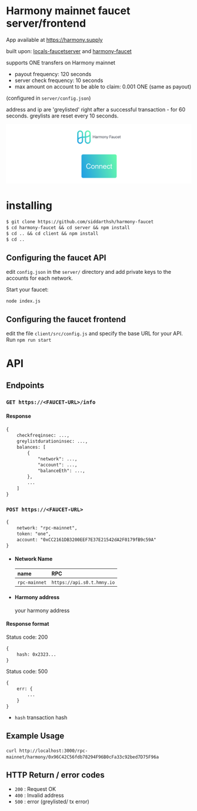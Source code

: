 # Harmony mainnet faucet server/frontend

App available at https://harmony.supply

built upon: [locals-faucetserver](https://github.com/sponnet/locals-faucetserver) and [harmony-faucet](https://github.com/nglglhtr/harmony-faucet)

supports ONE transfers on Harmony mainnet

-   payout frequency: 120 seconds
-   server check frequency: 10 seconds
-   max amount on account to be able to claim: 0.001 ONE (same as payout)

(configured in `server/config.json`)

address and ip are 'greylisted' right after a successful transaction - for 60 seconds. greylists are reset every 10 seconds.

![screenshot](screen.png)

# installing

```
$ git clone https://github.com/siddarthsh/harmony-faucet
$ cd harmony-faucet && cd server && npm install
$ cd .. && cd client && npm install
$ cd ..
```

## Configuring the faucet API

edit `config.json` in the `server/` directory and add private keys to the accounts for each network.

Start your faucet:

```
node index.js
```

## Configuring the faucet frontend

edit the file `client/src/config.js` and specify the base URL for your API. Run `npm run start`

# API

## Endpoints

### `GET https://<FAUCET-URL>/info`

#### Response

```
{
	checkfreqinsec: ...,
	greylistdurationinsec: ...,
	balances: [
		{
			"network": ...,
			"account": ...,
			"balanceEth": ...,
		},
		...
	]
}
```

### `POST https://<FAUCET-URL>`

```
{
	network: "rpc-mainnet",
	token: "one",
	account: "0xCC2161DB3200EEF7E37E21542dA2F0179fB9c59A"
}
```

-   #### Network Name

    | name          | RPC                        |
    | ------------- | -------------------------- |
    | `rpc-mainnet` | `https://api.s0.t.hmny.io` |

-   #### Harmony address
    your harmony address

#### Response format

Status code: 200

```
{
	hash: 0x2323...
}
```

Status code: 500

```
{
	err: {
		...
	}
}
```

-   `hash` transaction hash

## Example Usage

`curl http://localhost:3000/rpc-mainnet/harmony/0x96C42C56fdb78294F96B0cFa33c92bed7D75F96a`

## HTTP Return / error codes

-   `200` : Request OK
-   `400` : Invalid address
-   `500` : error (greylisted/ tx error)
